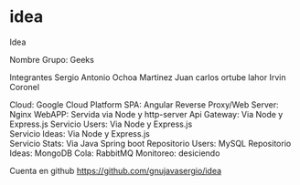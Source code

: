 # idea
Idea

Nombre Grupo: Geeks

Integrantes
Sergio Antonio Ochoa Martinez
Juan carlos ortube lahor
Irvin Coronel

Cloud: Google Cloud Platform
SPA: Angular
Reverse Proxy/Web Server: Nginx
WebAPP: Servida via Node y http-server
Api Gateway: Via Node y Express.js
Servicio Users: Via Node y Express.js  
Servicio Ideas: Via Node y Express.js       
Servicio Stats: Via Java Spring boot
Repositorio Users: MySQL 
Repositorio Ideas: MongoDB
Cola: RabbitMQ
Monitoreo: desiciendo

Cuenta en github
https://github.com/gnujavasergio/idea
